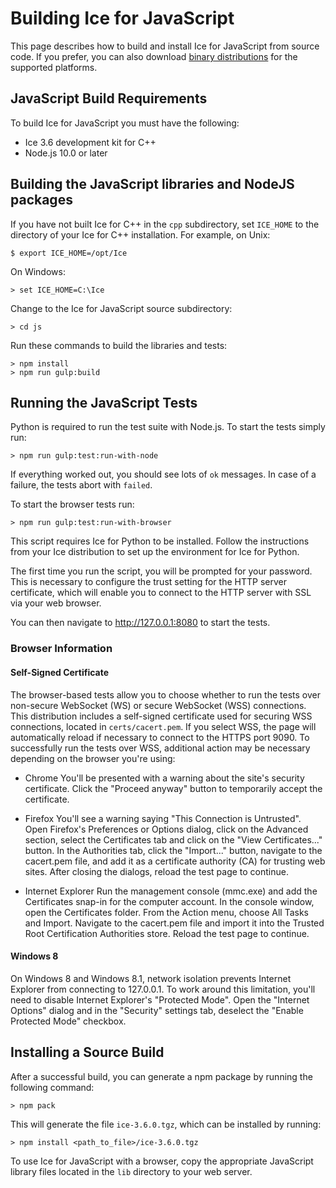 # Building Ice for JavaScript

This page describes how to build and install Ice for JavaScript from source
code. If you prefer, you can also download [binary distributions][1] for the
supported platforms.

## JavaScript Build Requirements

To build Ice for JavaScript you must have the following:

- Ice 3.6 development kit for C++
- Node.js 10.0 or later

## Building the JavaScript libraries and NodeJS packages

If you have not built Ice for C++ in the `cpp` subdirectory, set `ICE_HOME` to
the directory of your Ice for C++ installation. For example, on Unix:

    $ export ICE_HOME=/opt/Ice

On Windows:

    > set ICE_HOME=C:\Ice

Change to the Ice for JavaScript source subdirectory:

    > cd js

Run these commands to build the libraries and tests:

    > npm install
    > npm run gulp:build

## Running the JavaScript Tests

Python is required to run the test suite with Node.js. To start the tests simply run:

    > npm run gulp:test:run-with-node

If everything worked out, you should see lots of `ok` messages. In case of a
failure, the tests abort with `failed`.

To start the browser tests run:

    > npm run gulp:test:run-with-browser

This script requires Ice for Python to be installed. Follow the instructions
from your Ice distribution to set up the environment for Ice for Python.

The first time you run the script, you will be prompted for your password.
This is necessary to configure the trust setting for the HTTP server
certificate, which will enable you to connect to the HTTP server with
SSL via your web browser.

You can then navigate to http://127.0.0.1:8080 to start the tests.

### Browser Information

#### Self-Signed Certificate

The browser-based tests allow you to choose whether to run the tests over
non-secure WebSocket (WS) or secure WebSocket (WSS) connections. This
distribution includes a self-signed certificate used for securing WSS
connections, located in `certs/cacert.pem`. If you select WSS, the page
will automatically reload if necessary to connect to the HTTPS port 9090.
To successfully run the tests over WSS, additional action may be necessary
depending on the browser you're using:

- Chrome
   You'll be presented with a warning about the site's security certificate.
   Click the "Proceed anyway" button to temporarily accept the certificate.

- Firefox
   You'll see a warning saying "This Connection is Untrusted". Open Firefox's
   Preferences or Options dialog, click on the Advanced section, select the
   Certificates tab and click on the "View Certificates..." button. In the
   Authorities tab, click the "Import..." button, navigate to the cacert.pem
   file, and add it as a certificate authority (CA) for trusting web sites.
   After closing the dialogs, reload the test page to continue.

- Internet Explorer
   Run the management console (mmc.exe) and add the Certificates snap-in for
   the computer account. In the console window, open the Certificates folder.
   From the Action menu, choose All Tasks and Import. Navigate to the
   cacert.pem file and import it into the Trusted Root Certification Authorities
   store. Reload the test page to continue.

#### Windows 8

On Windows 8 and Windows 8.1, network isolation prevents Internet Explorer from
connecting to 127.0.0.1. To work around this limitation, you'll need to disable
Internet Explorer's "Protected Mode". Open the "Internet Options" dialog and in
the "Security" settings tab, deselect the "Enable Protected Mode" checkbox.

## Installing a Source Build

After a successful build, you can generate a npm package by running the
following command:

    > npm pack

This will generate the file `ice-3.6.0.tgz`, which can be installed by running:

    > npm install <path_to_file>/ice-3.6.0.tgz

To use Ice for JavaScript with a browser, copy the appropriate JavaScript
library files located in the `lib` directory to your web server.

[1]: https://zeroc.com/download.html
